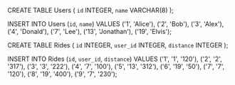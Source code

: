 CREATE TABLE Users (
  `id` INTEGER,
  `name` VARCHAR(8)
);

INSERT INTO Users
  (`id`, `name`)
VALUES
  ('1', 'Alice'),
  ('2', 'Bob'),
  ('3', 'Alex'),
  ('4', 'Donald'),
  ('7', 'Lee'),
  ('13', 'Jonathan'),
  ('19', 'Elvis');

CREATE TABLE Rides (
  `id` INTEGER,
  `user_id` INTEGER,
  `distance` INTEGER
);

INSERT INTO Rides
  (`id`, `user_id`, `distance`)
VALUES
  ('1', '1', '120'),
  ('2', '2', '317'),
  ('3', '3', '222'),
  ('4', '7', '100'),
  ('5', '13', '312'),
  ('6', '19', '50'),
  ('7', '7', '120'),
  ('8', '19', '400'),
  ('9', '7', '230');
